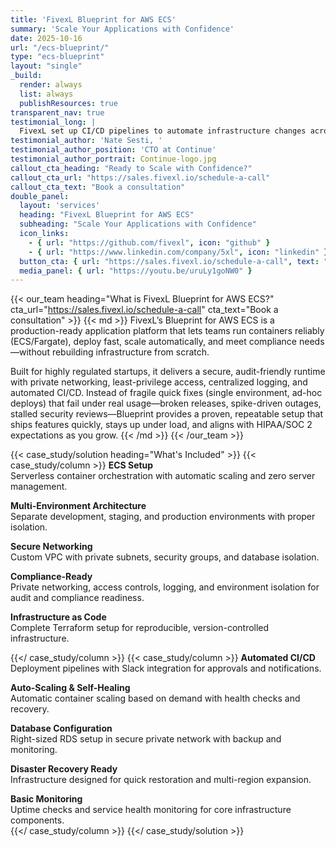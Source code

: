 ```yaml
---
title: 'FivexL Blueprint for AWS ECS'
summary: 'Scale Your Applications with Confidence'
date: 2025-10-16
url: "/ecs-blueprint/"
type: "ecs-blueprint"
layout: "single"
_build:
  render: always
  list: always
  publishResources: true
transparent_nav: true
testimonial_long: |
  FivexL set up CI/CD pipelines to automate infrastructure changes across environments, with Slack used for approvals and alerts. This ensures consistency and gives the startup team clear visibility and control.
testimonial_author: 'Nate Sesti, '
testimonial_author_position: 'CTO at Continue'
testimonial_author_portrait: Continue-logo.jpg
callout_cta_heading: "Ready to Scale with Confidence?"
callout_cta_url: "https://sales.fivexl.io/schedule-a-call"
callout_cta_text: "Book a consultation"
double_panel:
  layout: 'services'
  heading: "FivexL Blueprint for AWS ECS"
  subheading: "Scale Your Applications with Confidence"
  icon_links:
    - { url: "https://github.com/fivexl", icon: "github" }
    - { url: "https://www.linkedin.com/company/5xl", icon: "linkedin" }
  button_cta: { url: "https://sales.fivexl.io/schedule-a-call", text: "Book a consultation" }
  media_panel: { url: "https://youtu.be/uruLy1goNW0" }
---
```


{{< our_team heading="What is FivexL Blueprint for AWS ECS?" cta_url="https://sales.fivexl.io/schedule-a-call" cta_text="Book a consultation" >}}
{{< md >}}
FivexL’s Blueprint for AWS ECS is a production-ready application platform that lets teams run containers reliably (ECS/Fargate), deploy fast, scale automatically, and meet compliance needs—without rebuilding infrastructure from scratch. 

Built for highly regulated startups, it delivers a secure, audit-friendly runtime with private networking, least-privilege access, centralized logging, and automated CI/CD. Instead of fragile quick fixes (single environment, ad-hoc deploys) that fail under real usage—broken releases, spike-driven outages, stalled security reviews—Blueprint provides a proven, repeatable setup that ships features quickly, stays up under load, and aligns with HIPAA/SOC 2 expectations as you grow.
{{< /md >}}
{{< /our_team >}}

{{< case_study/solution heading="What's Included" >}}
{{< case_study/column >}}
**ECS Setup**<br/>
Serverless container orchestration with automatic scaling and zero server management.
<br/>

**Multi-Environment Architecture**<br/>
Separate development, staging, and production environments with proper isolation.
<br/>

**Secure Networking**<br/>
Custom VPC with private subnets, security groups, and database isolation.
<br/>

**Compliance-Ready**<br/>
Private networking, access controls, logging, and environment isolation for audit and compliance readiness.
<br/>

**Infrastructure as Code**<br/>
Complete Terraform setup for reproducible, version-controlled infrastructure.
<br/>

{{</ case_study/column >}}
{{< case_study/column >}}
**Automated CI/CD**<br/>
Deployment pipelines with Slack integration for approvals and notifications.
<br/>

**Auto-Scaling & Self-Healing**<br/>
Automatic container scaling based on demand with health checks and recovery.
<br/>

**Database Configuration**<br/>
Right-sized RDS setup in secure private network with backup and monitoring.
<br/>

**Disaster Recovery Ready**<br/>
Infrastructure designed for quick restoration and multi-region expansion.
<br/>

**Basic Monitoring**<br/>
Uptime checks and service health monitoring for core infrastructure components.
<br/> 
{{</ case_study/column >}}
{{</ case_study/solution >}}

